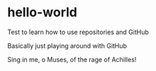 # hello-world
Test to learn how to use repositories and GitHub

Basically just playing around with GitHub

Sing in me, o Muses, of the rage of Achilles!
